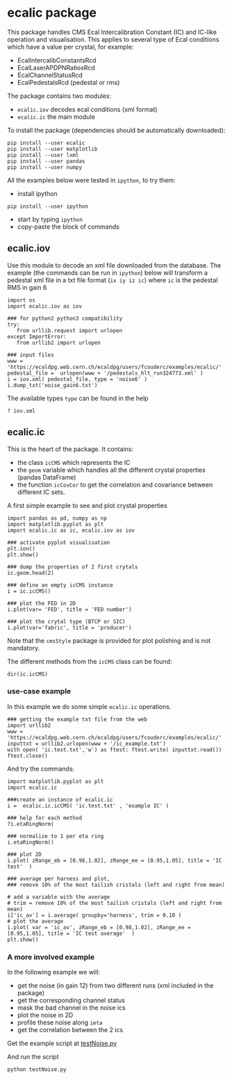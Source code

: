 # ecalic package

This package handles CMS Ecal Intercalibration Constant (IC) and IC-like operation and visualisation.
This applies to several type of Ecal conditions which have a value per crystal, for example:
- EcalIntercalibConstantsRcd
- EcalLaserAPDPNRatiosRcd
- EcalChannelStatusRcd
- EcalPedestalsRcd (pedestal or rms)

The package contains two modules:
- `ecalic.iov` decodes ecal conditions (xml format)
- `ecalic.ic` the main module

To install the package (dependencies should be automatically downloaded):
```
pip install --user ecalic
pip install --user matplotlib
pip install --user lxml
pip install --user pandas
pip install --user numpy
```

All the examples below were tested in `ipython`, to try them:
- install ipython
```
pip install --user ipython
```
- start by typing `ipython`
- copy-paste the block of commands

## ecalic.iov

Use this module to decode an xml file downloaded from the database.
The example (the commands can be run in `ipython`) below will transform a pedestal xml file
in a txt file format (`ix iy iz ic`) where `ic` is the pedestal RMS in gain 6

```
import os
import ecalic.iov as iov

### for python2 python3 compatibility
try:
   from urllib.request import urlopen
except ImportError:
   from urllib2 import urlopen

### input files
www = 'https://ecaldpg.web.cern.ch/ecaldpg/users/fcouderc/examples/ecalic/'
pedestal_file =  urlopen(www + '/pedestals_hlt_run324773.xml' )
i = iov.xml( pedestal_file, type = 'noise6' )
i.dump_txt('noise_gain6.txt')
```
The available types `type` can be found in the help
```
? iov.xml

```

## ecalic.ic

This is the heart of the package. It contains:
- the class `icCMS` which represents the IC
- the `geom` variable which handles all the different crystal properties (pandas DataFrame)
- the function `icCovCor` to get the correlation and covariance between different IC sets.


A first simple example to see and plot crystal properties
```
import pandas as pd, numpy as np
import matplotlib.pyplot as plt
import ecalic.ic as ic, ecalic.iov as iov

### activate pyplot visualisation
plt.ion()
plt.show()

### dump the properties of 2 first crytals
ic.geom.head(2)

### define an empty icCMS instance
i = ic.icCMS()

### plot the FED in 2D
i.plot(var= 'FED', title = 'FED number')

### plot the crytal type (BTCP or SIC)
i.plot(var='fabric', title = 'producer')
```
Note that the `cmsStyle` package is provided for plot polishing and is not mandatory.

The different methods from the `icCMS` class can be found:
```
dir(ic.icCMS)
```

### use-case example

In this example we do some simple `ecalic.ic` operations.  
```
### getting the example txt file from the web
import urllib2
www = 'https://ecaldpg.web.cern.ch/ecaldpg/users/fcouderc/examples/ecalic/'
inputtxt = urllib2.urlopen(www + '/ic_example.txt')
with open( 'ic.test.txt','w') as ftest: ftest.write( inputtxt.read())
ftest.close()
```

And try the commands:
```
import matplotlib.pyplot as plt
import ecalic.ic

###create an instance of ecalic.ic
i =  ecalic.ic.icCMS( 'ic.test.txt' , 'example IC' )

### help for each method
?i.etaRingNorm(

### normalize to 1 per eta ring
i.etaRingNorm()

### plot 2D
i.plot( zRange_eb = [0.98,1.02], zRange_ee = [0.95,1.05], title = 'IC test'  )

### average per harness and plot,
### remove 10% of the most tailish cristals (left and right from mean)

# add a variable with the average
# trim = remove 10% of the most tailish cristals (left and right from mean)
i['ic_av'] = i.average( groupby='harness', trim = 0.10 )
# plot the average
i.plot( var = 'ic_av', zRange_eb = [0.98,1.02], zRange_ee = [0.95,1.05], title = 'IC test average'  )
plt.show()

```


### A more involved example
In the following example we will:
- get the noise (in gain 12) from two different runs (xml included in the package)
- get the corresponding channel status
- mask the bad channel in the noise ics
- plot the noise in 2D
- profile these noise along `ieta`
- get the correlation between the 2 ics

Get the example script at [testNoise.py](https://gitlab.cern.ch/cms-ecal-dpg/ecalic/raw/master/ecalic/test/testNoise.py?inline=false)

And run the script
```
python testNoise.py
```
